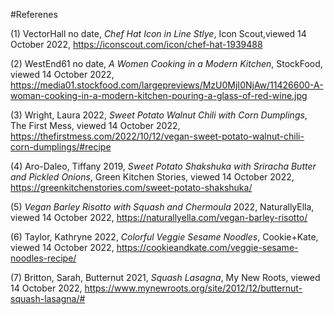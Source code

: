 #Referenes


(1) VectorHall no date, *Chef Hat Icon in Line Stlye*, Icon Scout,viewed 14 October 2022, https://iconscout.com/icon/chef-hat-1939488


(2) WestEnd61 no date, *A Women Cooking in a Modern Kitchen*, StockFood, viewed 14 October 2022, https://media01.stockfood.com/largepreviews/MzU0MjI0NjAw/11426600-A-woman-cooking-in-a-modern-kitchen-pouring-a-glass-of-red-wine.jpg


(3) Wright, Laura 2022, *Sweet Potato Walnut Chili with Corn Dumplings*, The First Mess, viewed 14 October 2022, https://thefirstmess.com/2022/10/12/vegan-sweet-potato-walnut-chili-corn-dumplings/#recipe


(4) Aro-Daleo, Tiffany 2019, *Sweet Potato Shakshuka with Sriracha Butter and Pickled Onions*, Green Kitchen Stories, viewed 14 October 2022, https://greenkitchenstories.com/sweet-potato-shakshuka/


(5) *Vegan Barley Risotto with Squash and Chermoula*
 2022, NaturallyElla, viewed 14 October 2022, https://naturallyella.com/vegan-barley-risotto/


(6) Taylor, Kathryne 2022, *Colorful Veggie Sesame Noodles*, Cookie+Kate, viewed 14 October 2022, https://cookieandkate.com/veggie-sesame-noodles-recipe/


(7) Britton, Sarah, Butternut 2021, *Squash Lasagna*, My New Roots, viewed 14 October 2022, https://www.mynewroots.org/site/2012/12/butternut-squash-lasagna/#
